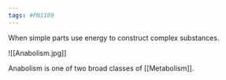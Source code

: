 ```yaml
---
tags: #PN1109
---
```


When simple parts use energy to construct complex substances.

![[Anabolism.jpg]]

Anabolism is one of two broad classes of [[Metabolism]].
